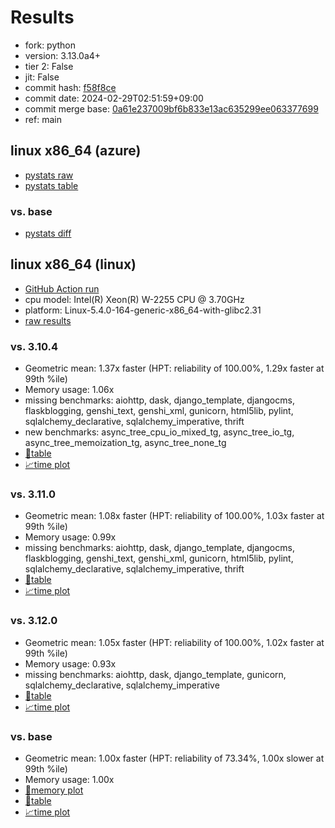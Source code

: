 # Results

- fork: python
- version: 3.13.0a4+
- tier 2: False
- jit: False
- commit hash: [f58f8ce](https://github.com/python/cpython/commit/f58f8ce)
- commit date: 2024-02-29T02:51:59+09:00
- commit merge base: [0a61e237009bf6b833e13ac635299ee063377699](https://github.com/python/cpython/commit/0a61e237009bf6b833e13ac635299ee063377699)
- ref: main

## linux x86_64 (azure)

- [pystats raw](bm-20240229-azure-x86_64-python-main-3.13.0a4%2B-f58f8ce-pystats.json)
- [pystats table](bm-20240229-azure-x86_64-python-main-3.13.0a4%2B-f58f8ce-pystats.md)

### vs. base

- [pystats diff](bm-20240229-azure-x86_64-python-main-3.13.0a4%2B-f58f8ce-pystats-vs-base.md)

## linux x86_64 (linux)

- [GitHub Action run](https://github.com/faster-cpython/benchmarking/actions/runs/8084880106)
- cpu model: Intel(R) Xeon(R) W-2255 CPU @ 3.70GHz
- platform: Linux-5.4.0-164-generic-x86_64-with-glibc2.31
- [raw results](bm-20240229-linux-x86_64-python-main-3.13.0a4%2B-f58f8ce.json)

### vs. 3.10.4

- Geometric mean: 1.37x faster (HPT: reliability of 100.00%, 1.29x faster at 99th %ile)
- Memory usage: 1.06x
- missing benchmarks: aiohttp, dask, django_template, djangocms, flaskblogging, genshi_text, genshi_xml, gunicorn, html5lib, pylint, sqlalchemy_declarative, sqlalchemy_imperative, thrift
- new benchmarks: async_tree_cpu_io_mixed_tg, async_tree_io_tg, async_tree_memoization_tg, async_tree_none_tg
- [📄table](bm-20240229-linux-x86_64-python-main-3.13.0a4%2B-f58f8ce-vs-3.10.4.md)
- [📈time plot](bm-20240229-linux-x86_64-python-main-3.13.0a4%2B-f58f8ce-vs-3.10.4.png)

### vs. 3.11.0

- Geometric mean: 1.08x faster (HPT: reliability of 100.00%, 1.03x faster at 99th %ile)
- Memory usage: 0.99x
- missing benchmarks: aiohttp, dask, django_template, djangocms, flaskblogging, genshi_text, genshi_xml, gunicorn, html5lib, pylint, sqlalchemy_declarative, sqlalchemy_imperative, thrift
- [📄table](bm-20240229-linux-x86_64-python-main-3.13.0a4%2B-f58f8ce-vs-3.11.0.md)
- [📈time plot](bm-20240229-linux-x86_64-python-main-3.13.0a4%2B-f58f8ce-vs-3.11.0.png)

### vs. 3.12.0

- Geometric mean: 1.05x faster (HPT: reliability of 100.00%, 1.02x faster at 99th %ile)
- Memory usage: 0.93x
- missing benchmarks: aiohttp, dask, django_template, gunicorn, sqlalchemy_declarative, sqlalchemy_imperative
- [📄table](bm-20240229-linux-x86_64-python-main-3.13.0a4%2B-f58f8ce-vs-3.12.0.md)
- [📈time plot](bm-20240229-linux-x86_64-python-main-3.13.0a4%2B-f58f8ce-vs-3.12.0.png)

### vs. base

- Geometric mean: 1.00x faster (HPT: reliability of 73.34%, 1.00x slower at 99th %ile)
- Memory usage: 1.00x
- [🧠memory plot](bm-20240229-linux-x86_64-python-main-3.13.0a4%2B-f58f8ce-vs-base-mem.png)
- [📄table](bm-20240229-linux-x86_64-python-main-3.13.0a4%2B-f58f8ce-vs-base.md)
- [📈time plot](bm-20240229-linux-x86_64-python-main-3.13.0a4%2B-f58f8ce-vs-base.png)

